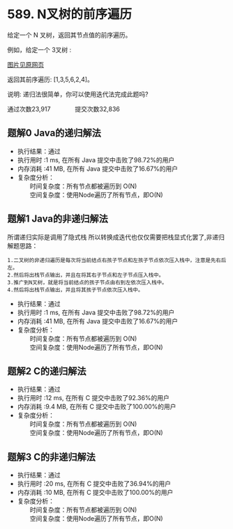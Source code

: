 # 589. N叉树的前序遍历

给定一个 N 叉树，返回其节点值的前序遍历。

例如，给定一个 3叉树 :

[图片见原网页](https://leetcode-cn.com/problems/n-ary-tree-preorder-traversal/)

返回其前序遍历: [1,3,5,6,2,4]。

说明: 递归法很简单，你可以使用迭代法完成此题吗?

通过次数23,917&emsp;&emsp;&emsp;&emsp;提交次数32,836

## 题解0 Java的递归解法

- 执行结果：通过
- 执行用时 :1 ms, 在所有 Java 提交中击败了98.72%的用户
- 内存消耗 :41 MB, 在所有 Java 提交中击败了16.67%的用户
- 复杂度分析：
<br/>&emsp;&emsp;时间复杂度：所有节点都被遍历到 O(N)
<br/>&emsp;&emsp;空间复杂度：使用Node遍历了所有节点，即O(N)

## 题解1 Java的非递归解法

所谓递归实际是调用了隐式栈 所以转换成迭代也仅仅需要把栈显式化罢了,非递归解题思路：

    1.二叉树的非递归遍历是每次将当前结点右孩子节点和左孩子节点依次压入栈中，注意是先右后左。
    2.然后将出栈节点输出，并且在将其右子节点和左子节点压入栈中。
    3.推广到N叉树，就是将当前结点的孩子节点由右到左依次压入栈中。
    4.然后将出栈节点输出，并且将其孩子节点依次压入栈中。

- 执行结果：通过
- 执行用时 :1 ms, 在所有 Java 提交中击败了98.72%的用户
- 内存消耗 :41 MB, 在所有 Java 提交中击败了16.67%的用户
- 复杂度分析：
<br/>&emsp;&emsp;时间复杂度：所有节点都被遍历到 O(N)
<br/>&emsp;&emsp;空间复杂度：使用Node遍历了所有节点，即O(N)

## 题解2 C的递归解法

- 执行结果：通过
- 执行用时 :12 ms, 在所有 C 提交中击败了92.36%的用户
- 内存消耗 :9.4 MB, 在所有 C 提交中击败了100.00%的用户
- 复杂度分析：
<br/>&emsp;&emsp;时间复杂度：所有节点都被遍历到 O(N)
<br/>&emsp;&emsp;空间复杂度：使用Node遍历了所有节点，即O(N)

## 题解3 C的非递归解法

- 执行结果：通过
- 执行用时 :20 ms, 在所有 C 提交中击败了36.94%的用户
- 内存消耗 :10  MB, 在所有 C 提交中击败了100.00%的用户
- 复杂度分析：
<br/>&emsp;&emsp;时间复杂度：所有节点都被遍历到 O(N)
<br/>&emsp;&emsp;空间复杂度：使用Node遍历了所有节点，即O(N)
